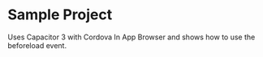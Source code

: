 # Sample Project
Uses Capacitor 3 with Cordova In App Browser and shows how to use the beforeload event.
